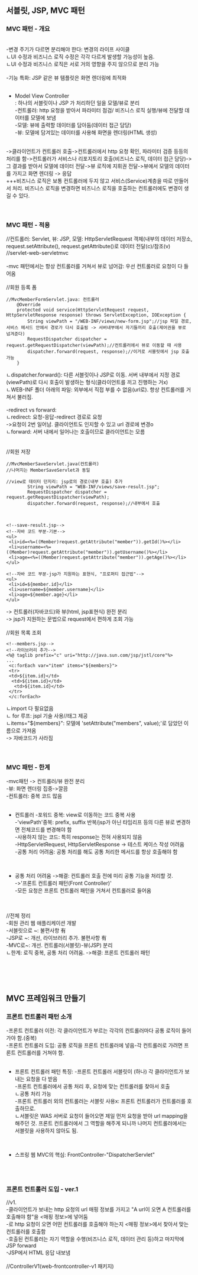 ## 서블릿, JSP, MVC 패턴

### MVC 패턴 - 개요
 <br/>
-변경 주기가 다르면 분리해야 한다: 변경의 라이프 사이클  <br/>
ㄴUI 수정과 비즈니스 로직 수정은 각각 다르게 발생할 가능성이 높음. <br/> 
ㄴUI 수정과 비즈니스 로직은 서로 거의 영향을 주지 않으므로 분리 가능 <br/>
 <br/>
-기능 특화: JSP 같은 뷰 템플릿은 화면 렌더링에 최적화 <br/>
 <br/>
 
- Model View Controller <br/>
: 하나의 서블릿이나 JSP 가 처리하던 일을 모델/뷰로 분리 <br/>
-컨트롤러: http 요청을 받아서 파라미터 점검/ 비즈니스 로직 실행/뷰에 전달할 데이터를 모델에 보냄 <br/>
-모델: 뷰에 출력할 데이터를 담아둠(데이터 접근 담당) <br/>
-뷰: 모델에 담겨있는 데이터를 사용해 화면을 렌더링(HTML 생성) <br/>
 <br/>
->클라이언트가 컨트롤러 호출->컨트롤러에서 http 요청 확인, 파라미터 검증 등등의 처리를 함->컨트롤러가 서비스나 리포지토리 호출(비즈니스 로직, 데이터 접근 담당)->그 결과를 받아서 모델에 데이터 전달->뷰 로직에 지휘권 전달->뷰에서 모델의 데이터를 가지고 화면 렌더링 -> 응답 <br/>
+++비즈니스 로직은 보통 컨트롤러에 두지 않고 서비스(Service)계층을 따로 만들어서 처리. 비즈니스 로직을 변경하면 비즈니스 로직을 호출하는 컨트롤러에도 변경이 생길 수 있다. <br/>
 <br/>
 <br/>
 
### MVC 패턴 - 적용
//컨트롤러: Servlet,  뷰: JSP, 모델: HttpServletRequest 객체(내부의 데이터 저장소, request.setAttribute(), request.getAttribute()로 데이터 전달(c)/참조(v) <br/>
//servlet-web-servletmvc <br/>
 <br/>
-mvc 패턴에서는 항상 컨트롤러를 거쳐서 뷰로 넘어감: 우선 컨트롤러로 요청이 다 들어옴 <br/>
 <br/>
//회원 등록 폼 <br/>

```
//MvcMemberFormServlet.java: 컨트롤러
    @Override
    protected void service(HttpServletRequest request, HttpServletResponse response) throws ServletException, IOException {
        String viewPath = "/WEB-INF/views/new-form.jsp";//jsp 파일 경로, 서비스 메서드 안에서 경로가 다시 호출됨 -> 서버내부에서 자기들끼리 호출(제어권을 뷰로 넘겨준다)
        RequestDispatcher dispatcher = request.getRequestDispatcher(viewPath);//컨트롤러에서 뷰로 이동할 때 사용
        dispatcher.forward(request, response);//이거로 서블릿에서 jsp 호출 가능
    }
```
ㄴdispatcher.forward(): 다른 서블릿이나 JSP로 이동. 서버 내부에서 지정 경로(viewPath)로 다시 호출이 발생하는 형식(클라이언트를 끼고 진행하는 거x) <br/>
ㄴWEB-INF 폴더 아래의 파일: 외부에서 직접 부를 수 없음(url로). 항상 컨트롤러를 거쳐서 불러짐.  <br/>
 <br/>
-redirect vs forward: <br/>
ㄴredirect: 요청-응답-redirect 경로로 요청 <br/>
->요청이 2번 일어남. 클라이언트도 인지할 수 있고 url 경로에 변경o <br/>
ㄴforward: 서버 내에서 일어나는 호출이므로 클라이언트는 모름  <br/>
 <br/>
 <br/>
//회원 저장 <br/>

```
//MvcMemberSaveServlet.java(컨트롤러)
//나머지는 MemberSaveServlet과 동일

//view로 데이터 던지리: jsp로의 경로(내부 호출) 추가
        String viewPath = "WEB-INF/views/save-result.jsp";
        RequestDispatcher dispatcher = request.getRequestDispatcher(viewPath);
        dispatcher.forward(request, response);//내부에서 호출
```

 <br/>

```
<!--save-result.jsp-->
<!--자바 코드 부분-기본-->
<ul>
 <li>id=<%=((Member)request.getAttribute("member")).getId()%></li>
 <li>username=<%=((Member)request.getAttribute("member")).getUsername()%></li>
 <li>age=<%=((Member)request.getAttribute("member")).getAge()%></li>
</ul>

<!--자바 코드 부분-jsp가 지원하는 표현식, "프로퍼티 접근법"-->
<ul>
 <li>id=${member.id}</li>
 <li>username=${member.username}</li>
 <li>age=${member.age}</li>
</ul>

```
-> 컨트롤러(자바코드)와 뷰(html, jsp표현식) 완전 분리 <br/>
-> jsp가 지원하는 문법으로 request에서 편하게 조회 가능 <br/>
 <br/>
//회원 목록 조회 <br/>

```
<!--members.jsp-->
<!--라이브러리 추가-->
<%@ taglib prefix="c" uri="http://java.sun.com/jsp/jstl/core"%>
...
 <c:forEach var="item" items="${members}">
 <tr>
 <td>${item.id}</td>
  <td>${item.id}</td>
   <td>${item.id}</td>
 </tr>
 </c:forEach>
```
ㄴimport 다 필요없음 <br/>
ㄴ for 루프: jspl 기술 사용//태그 제공 <br/>
ㄴitems="${members}": 모델에 'setAttribute("members", value);'로 담았던 이름으로 가져옴 <br/>
-> 자바코드가 사라짐  <br/>
 <br/>
 <br/>
### MVC 패턴 - 한계

-mvc패턴 -> 컨트롤러/뷰 완전 분리 <br/>
-뷰: 화면 렌더링 집중->깔끔 <br/>
-컨트롤러: 중복 코드 많음 <br/>
 <br/>
 
- 컨트롤러
-포워드 중복: view로 이동하는 코드 중복 사용 <br/>
-'viewPath'중복: prefix, suffix 반복/jsp가 아닌 타임리프 등의 다른 뷰로 변경하면 전체코드를 변경해야 함 <br/>
-사용하지 않는 코드: 특히 response는 전혀 사용되지 않음 <br/>
-HttpServletRequest, HttpServletResponse -> 테스트 케이스 작성 어려움 <br/>
-공통 처리 어려움: 공통 처리를 해도 공통 처리한 메서드를 항상 호출해야 함 <br/>
 <br/>
 
- 공통 처리 어려움
->해결: 컨트롤러 호출 전에 미리 공통 기능을 처리할 것. <br/>
->'프론트 컨트롤러 패턴(Front Controller)' <br/>
-모든 요청은 프론트 컨트롤러 패턴을 거쳐서 컨트롤러로 들어옴 <br/>
 <br/>
 <br/>
//전체 정리 <br/>
-회원 관리 웹 애플리케이션 개발 <br/>
-서블릿으로 ~: 불편사항 有 <br/>
-JSP로 ~: 개선, 라이브러리 추가. 불편사항 有 <br/>
-MVC로~: 개선. 컨트롤러(서블릿)-뷰(JSP) 분리 <br/>
ㄴ한계: 로직 중복, 공통 처리 어려움. ->해결: 프론트 컨트롤러 패턴 <br/>
 <br/>
 <br/>
 <br/>
 <br/>
  
## MVC 프레임워크 만들기

### 프론트 컨트롤러 패턴 소개

-프론트 컨트롤러 이전: 각 클라이언트가 부르는 각각의 컨트롤러마다 공통 로직이 들어가야 함.(중복) <br/>
-프론트 컨트롤러 도입: 공통 로직을 프론트 컨트롤러에 넣음-각 컨트롤러로 가려면 프론트 컨트롤러를 거쳐야 함. <br/>
 <br/>
 
- 프론트 컨트롤러 패턴 특징:
-프론트 컨트롤러 서블릿이 (하나) 각 클라이언트가 보내는 요청을 다 받음 <br/>
-프론트 컨트롤러에서 공통 처리 후, 요청에 맞는 컨트롤러를 찾아서 호출 <br/>
ㄴ공통 처리 가능 <br/>
-프론트 컨트롤러 외의 컨트롤러는 서블릿 사용x: 프론트 컨트롤러가 컨트롤러를 호출하므로.  <br/>
ㄴ서블릿은 WAS 서버로 요청이 들어오면 제일 먼저 요청을 받아 url mapping을 해주던 것. 프론트 컨트롤러에서 그 역할을 해주게 되니까 나머지 컨트롤러에서는 서블릿을 사용하지 않아도 됨. <br/>
 <br/>
 
- 스프링 웹 MVC의 핵심: FrontController-"DispatcherServlet"
 <br/>
 <br/>
 
### 프론트 컨트롤러 도입 - ver.1

//v1. <br/>
-클라이언트가 보내는 http 요청의 url 매핑 정보를 가지고 "A url이 오면 A 컨트롤러를 호출해야 함"을 <매핑 정보>에 넣어둠 <br/>
-<FrontController>로 http 요청이 오면 어떤 컨트롤러를 호출해야 하는지 <매핑 정보>에서 찾아서 맞는 컨트롤러를 호출함 <br/>
-호출된 컨트롤러는 자기 역할을 수행(비즈니스 로직, 데이터 관리 등)하고 마지막에 JSP forward <br/>
-JSP에서 HTML 응답 내보냄 <br/>
 <br/>
//ControllerV1(web-frontcontroller-v1 패키지) <br/>
 <br/>
 <br/>

